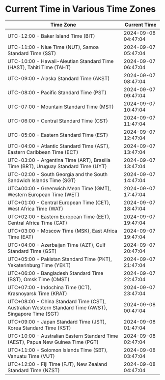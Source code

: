 # Current Time in Various Time Zones

| Time Zone | Current Time |
|-----------|--------------|
| UTC-12:00 - Baker Island Time (BIT) | 2024-09-08 04:47:04 |
| UTC-11:00 - Niue Time (NUT), Samoa Standard Time (SST) | 2024-09-07 05:47:04 |
| UTC-10:00 - Hawaii-Aleutian Standard Time (HAST), Tahiti Time (TAHT) | 2024-09-07 06:47:04 |
| UTC-09:00 - Alaska Standard Time (AKST) | 2024-09-07 08:47:04 |
| UTC-08:00 - Pacific Standard Time (PST) | 2024-09-07 09:47:04 |
| UTC-07:00 - Mountain Standard Time (MST) | 2024-09-07 10:47:04 |
| UTC-06:00 - Central Standard Time (CST) | 2024-09-07 11:47:04 |
| UTC-05:00 - Eastern Standard Time (EST) | 2024-09-07 12:47:04 |
| UTC-04:00 - Atlantic Standard Time (AST), Eastern Caribbean Time (ECT) | 2024-09-07 13:47:04 |
| UTC-03:00 - Argentina Time (ART), Brasília Time (BRT), Uruguay Standard Time (UYT) | 2024-09-07 13:47:04 |
| UTC-02:00 - South Georgia and the South Sandwich Islands Time (SGT) | 2024-09-07 14:47:04 |
| UTC±00:00 - Greenwich Mean Time (GMT), Western European Time (WET) | 2024-09-07 17:47:04 |
| UTC+01:00 - Central European Time (CET), West Africa Time (WAT) | 2024-09-07 18:47:04 |
| UTC+02:00 - Eastern European Time (EET), Central Africa Time (CAT) | 2024-09-07 19:47:04 |
| UTC+03:00 - Moscow Time (MSK), East Africa Time (EAT) | 2024-09-07 19:47:04 |
| UTC+04:00 - Azerbaijan Time (AZT), Gulf Standard Time (GST) | 2024-09-07 20:47:04 |
| UTC+05:00 - Pakistan Standard Time (PKT), Yekaterinburg Time (YEKT) | 2024-09-07 21:47:04 |
| UTC+06:00 - Bangladesh Standard Time (BST), Omsk Time (OMST) | 2024-09-07 22:47:04 |
| UTC+07:00 - Indochina Time (ICT), Krasnoyarsk Time (KRAT) | 2024-09-07 23:47:04 |
| UTC+08:00 - China Standard Time (CST), Australian Western Standard Time (AWST), Singapore Time (SGT) | 2024-09-08 00:47:04 |
| UTC+09:00 - Japan Standard Time (JST), Korea Standard Time (KST) | 2024-09-08 01:47:04 |
| UTC+10:00 - Australian Eastern Standard Time (AEST), Papua New Guinea Time (PGT) | 2024-09-08 02:47:04 |
| UTC+11:00 - Solomon Islands Time (SBT), Vanuatu Time (VUT) | 2024-09-08 03:47:04 |
| UTC+12:00 - Fiji Time (FJT), New Zealand Standard Time (NZST) | 2024-09-08 04:47:04 |
